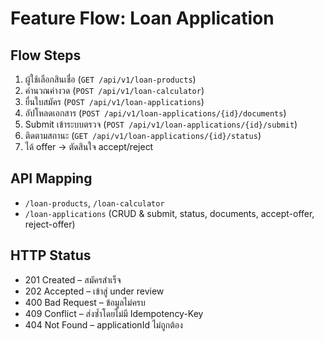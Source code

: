 # Feature Flow: Loan Application

## Flow Steps
1. ผู้ใช้เลือกสินเชื่อ (`GET /api/v1/loan-products`)
2. คำนวณค่างวด (`POST /api/v1/loan-calculator`)
3. ยื่นใบสมัคร (`POST /api/v1/loan-applications`)
4. อัปโหลดเอกสาร (`POST /api/v1/loan-applications/{id}/documents`)
5. Submit เข้าระบบตรวจ (`POST /api/v1/loan-applications/{id}/submit`)
6. ติดตามสถานะ (`GET /api/v1/loan-applications/{id}/status`)
7. ได้ offer → ตัดสินใจ accept/reject

## API Mapping
- `/loan-products`, `/loan-calculator`
- `/loan-applications` (CRUD & submit, status, documents, accept-offer, reject-offer)

## HTTP Status
- 201 Created – สมัครสำเร็จ
- 202 Accepted – เข้าสู่ under review
- 400 Bad Request – ข้อมูลไม่ครบ
- 409 Conflict – ส่งซ้ำโดยไม่มี Idempotency-Key
- 404 Not Found – applicationId ไม่ถูกต้อง